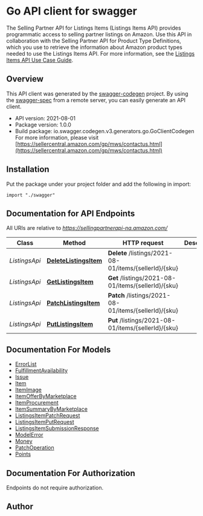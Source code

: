 # Go API client for swagger

The Selling Partner API for Listings Items (Listings Items API) provides programmatic access to selling partner listings on Amazon. Use this API in collaboration with the Selling Partner API for Product Type Definitions, which you use to retrieve the information about Amazon product types needed to use the Listings Items API.  For more information, see the [Listings Items API Use Case Guide](doc:listings-items-api-v2021-08-01-use-case-guide).

## Overview
This API client was generated by the [swagger-codegen](https://github.com/swagger-api/swagger-codegen) project.  By using the [swagger-spec](https://github.com/swagger-api/swagger-spec) from a remote server, you can easily generate an API client.

- API version: 2021-08-01
- Package version: 1.0.0
- Build package: io.swagger.codegen.v3.generators.go.GoClientCodegen
For more information, please visit [https://sellercentral.amazon.com/gp/mws/contactus.html](https://sellercentral.amazon.com/gp/mws/contactus.html)

## Installation
Put the package under your project folder and add the following in import:
```golang
import "./swagger"
```

## Documentation for API Endpoints

All URIs are relative to *https://sellingpartnerapi-na.amazon.com/*

Class | Method | HTTP request | Description
------------ | ------------- | ------------- | -------------
*ListingsApi* | [**DeleteListingsItem**](docs/ListingsApi.md#deletelistingsitem) | **Delete** /listings/2021-08-01/items/{sellerId}/{sku} | 
*ListingsApi* | [**GetListingsItem**](docs/ListingsApi.md#getlistingsitem) | **Get** /listings/2021-08-01/items/{sellerId}/{sku} | 
*ListingsApi* | [**PatchListingsItem**](docs/ListingsApi.md#patchlistingsitem) | **Patch** /listings/2021-08-01/items/{sellerId}/{sku} | 
*ListingsApi* | [**PutListingsItem**](docs/ListingsApi.md#putlistingsitem) | **Put** /listings/2021-08-01/items/{sellerId}/{sku} | 

## Documentation For Models

 - [ErrorList](docs/ErrorList.md)
 - [FulfillmentAvailability](docs/FulfillmentAvailability.md)
 - [Issue](docs/Issue.md)
 - [Item](docs/Item.md)
 - [ItemImage](docs/ItemImage.md)
 - [ItemOfferByMarketplace](docs/ItemOfferByMarketplace.md)
 - [ItemProcurement](docs/ItemProcurement.md)
 - [ItemSummaryByMarketplace](docs/ItemSummaryByMarketplace.md)
 - [ListingsItemPatchRequest](docs/ListingsItemPatchRequest.md)
 - [ListingsItemPutRequest](docs/ListingsItemPutRequest.md)
 - [ListingsItemSubmissionResponse](docs/ListingsItemSubmissionResponse.md)
 - [ModelError](docs/ModelError.md)
 - [Money](docs/Money.md)
 - [PatchOperation](docs/PatchOperation.md)
 - [Points](docs/Points.md)

## Documentation For Authorization
 Endpoints do not require authorization.


## Author


